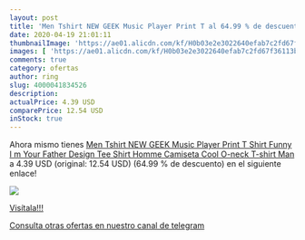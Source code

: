 ```yaml
---
layout: post
title: 'Men Tshirt NEW GEEK Music Player Print T al 64.99 % de descuento'
date: 2020-04-19 21:01:11
thumbnailImage: 'https://ae01.alicdn.com/kf/H0b03e2e3022640efab7c2fd67f36113bN/Men-Tshirt-NEW-GEEK-Music-Player-Print-T-Shirt-Funny-I-m-Your-Father-Design-Tee.jpg_350x350._SL200_.jpg'
images: [ 'https://ae01.alicdn.com/kf/H0b03e2e3022640efab7c2fd67f36113bN/Men-Tshirt-NEW-GEEK-Music-Player-Print-T-Shirt-Funny-I-m-Your-Father-Design-Tee.jpg_350x350._SL200_.jpg' ]
comments: true
category: ofertas
author: ring
slug: 4000041834526
description:
actualPrice: 4.39 USD
comparePrice: 12.54 USD
inStock: true
---
```


Ahora mismo tienes [Men Tshirt NEW GEEK Music Player Print T Shirt Funny I m Your Father Design Tee Shirt Homme Camiseta Cool O-neck T-shirt Man](https://www.amazon.com/dp/4000041834526/?tag=redken08-20) a 4.39 USD (original: 12.54 USD) (64.99 %  de descuento) en el siguiente enlace!

[![](https://ae01.alicdn.com/kf/H0b03e2e3022640efab7c2fd67f36113bN/Men-Tshirt-NEW-GEEK-Music-Player-Print-T-Shirt-Funny-I-m-Your-Father-Design-Tee.jpg_350x350._SL200_.jpg)](https://www.amazon.com/dp/4000041834526/?tag=redken08-20)

[Visítala!!!](https://www.amazon.com/dp/4000041834526/?tag=redken08-20)

[Consulta otras ofertas en nuestro canal de telegram](https://t.me/s/ofertas25)
